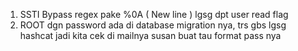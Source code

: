 1. SSTI Bypass regex pake %0A ( New line ) lgsg dpt user read flag
2. ROOT dgn password ada di database migration nya, trs gbs lgsg hashcat jadi kita cek di mailnya susan buat tau format pass nya
